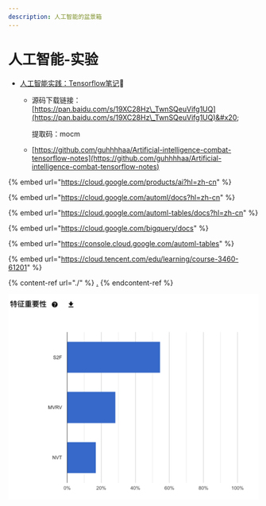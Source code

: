 ```yaml
---
description: 人工智能的盆景箱
---
```


# 人工智能-实验

* [人工智能实践：Tensorflow笔记](https://www.icourse163.org/course/PKU-1002536002?tid=1452937471)🚩
  *   源码下载链接：[https://pan.baidu.com/s/19XC28Hz\_TwnSQeuVifg1UQ](https://pan.baidu.com/s/19XC28Hz\_TwnSQeuVifg1UQ)&#x20;

      提取码：mocm
  * [https://github.com/guhhhhaa/Artificial-intelligence-combat-tensorflow-notes](https://github.com/guhhhhaa/Artificial-intelligence-combat-tensorflow-notes)

{% embed url="https://cloud.google.com/products/ai?hl=zh-cn" %}

{% embed url="https://cloud.google.com/automl/docs?hl=zh-cn" %}

{% embed url="https://cloud.google.com/automl-tables/docs?hl=zh-cn" %}

{% embed url="https://cloud.google.com/bigquery/docs" %}

{% embed url="https://console.cloud.google.com/automl-tables" %}

{% embed url="https://cloud.tencent.com/edu/learning/course-3460-61201" %}

{% content-ref url="./" %}
[.](./)
{% endcontent-ref %}

![](<../../.gitbook/assets/屏幕快照 2021-08-23 下午6.37.08.png>)
